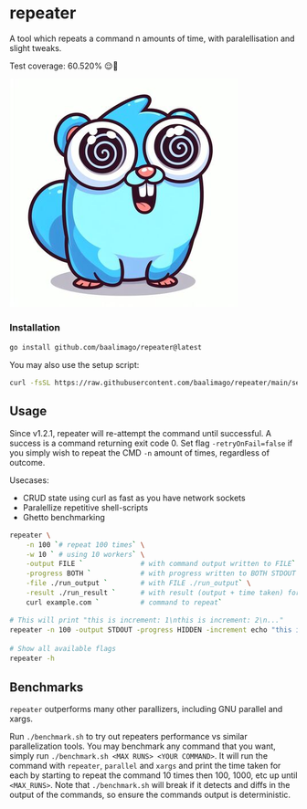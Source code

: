 # repeater
A tool which repeats a command n amounts of time, with paralellisation and slight tweaks.

Test coverage: 60.520% 😌👏

![repeatoopher](./img/repeatoopher.jpg)

### Installation
```bash
go install github.com/baalimago/repeater@latest
```

You may also use the setup script:
```bash
curl -fsSL https://raw.githubusercontent.com/baalimago/repeater/main/setup.sh | sh
```

## Usage
Since v1.2.1, repeater will re-attempt the command until successful.
A success is a command returning exit code 0.
Set flag `-retryOnFail=false` if you simply wish to repeat the CMD `-n` amount of times, regardless of outcome.

Usecases: 
* CRUD state using curl as fast as you have network sockets
* Paralellize repetitive shell-scripts
* Ghetto benchmarking

```bash
repeater \
    -n 100 `# repeat 100 times` \
    -w 10 ` # using 10 workers` \
    -output FILE `              # with command output written to FILE` \
    -progress BOTH `            # with progress written to BOTH STDOUT and FILE` \
    -file ./run_output `        # with FILE ./run_output` \
    -result ./run_result `      # with result (output + time taken) for each command` \
    curl example.com `          # command to repeat`
```

```bash
# This will print "this is increment: 1\nthis is increment: 2\n..."
repeater -n 100 -output STDOUT -progress HIDDEN -increment echo "this is increment: INC"

# Show all available flags
repeater -h
```

## Benchmarks
`repeater` outperforms many other parallizers, including GNU parallel and xargs. 

Run `./benchmark.sh` to try out repeaters performance vs similar parallelization tools.
You may benchmark any command that you want, simply run `./benchmark.sh <MAX RUNS> <YOUR COMMAND>`.
It will run the command with `repeater`, `parallel` and `xargs` and print the time taken for each by starting to repeat the command 10 times then 100, 1000, etc up until `<MAX_RUNS>`.
Note that `./benchmark.sh` will break if it detects and diffs in the output of the commands, so ensure the commands output is deterministic.

